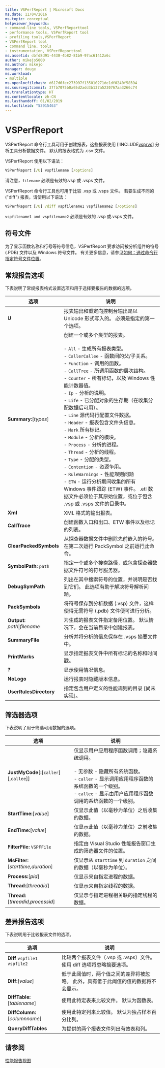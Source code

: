 ```yaml
---
title: VSPerfReport | Microsoft Docs
ms.date: 11/04/2016
ms.topic: conceptual
helpviewer_keywords:
- command-line tools, VSPerfReporttool
- performance tools, VSPerfReport tool
- profiling tools,VSPerfReport
- VSPerfReport tool
- command line, tools
- instrumentation, VSPerfReporttool
ms.assetid: dbfd8d91-4430-4b82-81b9-97ac61412a6c
author: mikejo5000
ms.author: mikejo
manager: douge
ms.workload:
- multiple
ms.openlocfilehash: d617d6fec273997f135010271de1df0240f58594
ms.sourcegitcommit: 37fb7075b0a65d2add3b137a5230767aa3266c74
ms.translationtype: HT
ms.contentlocale: zh-CN
ms.lasthandoff: 01/02/2019
ms.locfileid: "53915463"
---
```

# <a name="vsperfreport"></a>VSPerfReport
VSPerfReport 命令行工具可用于创建报表，这些报表使用 [!INCLUDE[vsprvs](../code-quality/includes/vsprvs_md.md)] 分析工具分析数据文件。 默认的报表格式为 .csv 文件。  
  
 VSPerfReport 使用以下语法：  
  
```cmd  
VSPerfReport [/U] vspfilename [/options]  
```  
  
 请注意，`filename` 必须是有效的.vsp 或 .vsps 文件。  
  
 VSPerfReport 命令行工具也可用于比较 .vsp 或 .vsps 文件。 若要生成不同的 ("diff") 报表，请使用以下语法：  
  
```cmd  
VSPerfReport [/U] /diff vspfilename1 vspfilename2 [/options]  
```  
  
 `vspfilename1 and vspfilename2` 必须是有效的 .vsp 或.vsps 文件。  
  
## <a name="symbol-files"></a>符号文件  
 为了显示函数名称和行号等符号信息，VSPerfReport 要求访问被分析组件的符号 (.PDB) 文件以及 Windows 符号文件。 有关更多信息，请参见[如何：通过命令行指定符号文件位置](../profiling/how-to-specify-symbol-file-locations-from-the-command-line.md)。  
  
## <a name="general-report-options"></a>常规报告选项  
 下表说明了常规报表格式设置选项和用于选择要报告的数据的选项。  
  
|选项|说明|  
|-------------|-----------------|  
|**U**|报表输出和重定向控制台输出是以 Unicode 形式写入的。 必须是指定的第一个选项。|  
|**Summary:**[*types*]|创建一个或多个类型的报表。<br /><br /> -   `All` - 生成所有报表类型。<br />-   `CallerCallee` - 函数间的父/子关系。<br />-   `Function` - 调用的函数。<br />-   `CallTree` - 所调用函数的层次结构。<br />-   `Counter` - 所有标记，以及 Windows 性能计数器值。<br />-   `Ip` - 分析的说明。<br />-   `Life` - 已分配对象的生存期（在收集分配数据后可用）。<br />-   `Line` 源代码行配置文件数据。<br />-   `Header` - 报表包含文件头信息。<br />-   `Mark` 所有标记。<br />-   `Module` - 分析的模块。<br />-   `Process` - 分析的进程。<br />-   `Thread` - 分析的线程。<br />-   `Type` - 分配的类型。<br />-   `Contention` - 资源争用。<br />-   `RuleWarnings` - 性能规则问题<br />-   `ETW` - 运行分析期间收集的所有 Windows 事件跟踪 (ETW) 事件。 .etl 数据文件必须位于其原始位置，或位于包含 .vsp 或 .vsps 文件的目录中。|  
|**Xml**|XML 格式的输出报表。|  
|**CallTrace**|创建函数入口和出口、ETW 事件以及标记的列表。|  
|**ClearPackedSymbols**|从探查器数据文件中删除先前嵌入的符号。 在第二次运行 PackSymbol 之前运行此命令。|  
|**SymbolPath:** `path`|指定一个或多个搜索路径，或包含探查器数据文件符号的符号服务器。|  
|**DebugSymPath**|列出在其中搜索符号的位置，并说明是否找到它们。 此选项有助于解决符号解析问题。|  
|**PackSymbols**|将符号保存到分析数据 (.vsp) 文件，这样使得无需符号 (.pdb) 文件便可进行分析。|  
|**Output:** *path*&#124;*filename*|为生成的报表文件指定备用位置。 默认情况下，会在当前目录中创建报表。|  
|**SummaryFile**|分析并将分析的信息保存在 .vsps 摘要文件中。|  
|**PrintMarks**|显示指定报表文件中所有标记的名称和时间戳。|  
|**?**|显示使用情况信息。|  
|**NoLogo**|运行报表时隐藏版本信息。|  
|**UserRulesDirectory**|指定包含用户定义的性能规则的目录 [尚未实现]。|  
  
## <a name="filter-options"></a>筛选器选项  
 下表说明了用于筛选可用数据的选项。  
  
|选项|说明|  
|-------------|-----------------|  
|**JustMyCode**[**:**[`caller`][,`callee`]]|仅显示用户应用程序函数调用；隐藏系统调用。<br /><br /> - 无参数 - 隐藏所有系统函数。<br />-   `caller` - 显示调用应用程序函数的系统函数的一个级别。<br />-   `callee` - 显示由用户应用程序函数调用的系统函数的一个级别。|  
|**StartTime:**[*value*]|仅显示此值（以毫秒为单位）之后收集的数据。|  
|**EndTime:**[*value*]|仅显示此值（以毫秒为单位）之前收集的数据。|  
|**FilterFile:** `VSPFFile`|指定由 Visual Studio 性能报告窗口生成的筛选器文件的位置。|  
|**MsFilter:**[*starttime,duration*]|仅显示从 `starttime` 到 `duration` 之间的数据（以毫秒为单位）。|  
|**Process:**[*pid*]|仅显示来自指定进程的数据。|  
|**Thread:**[*threadid*]|仅显示来自指定线程的数据。|  
|**Thread:**[*threadid,processid*]|仅显示与指定进程相关联的指定线程的数据。|  
  
## <a name="difference-report-options"></a>差异报告选项  
 下表说明用于比较报表文件的选项。  
  
|选项|说明|  
|-------------|-----------------|  
|**Diff**  `vspfile1 vspfile2`|比较两个报表文件（.vsp 或 .vsps）文件。 使用 diff 选项将忽略摘要选项。|  
|**Diff:**[*value*]|低于此阈值时，两个值之间的差异将被忽略。 此外，具有低于此阈值的值的数据将不会显示。|  
|**DiffTable:**[*tablename*]|使用此特定表来比较文件。 默认为函数表。|  
|**DiffColumn:**[*columnname*]|使用此特定列来比较值。 默认为独占样本百分比列。|  
|**QueryDiffTables**|为提供的两个报表文件列出有效表和列。|  
  
## <a name="see-also"></a>请参阅  
 [性能报告视图](../profiling/performance-report-views.md)